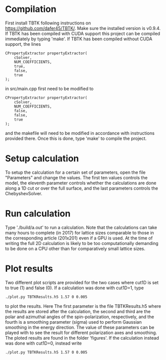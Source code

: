 # Compilation  
First install TBTK following instructions on https://github.com/dafer45/TBTK/.
Make sure the installed version is v0.9.4. If TBTK has been compiled with CUDA
support this project can be compiled immediately by typing 'make'. If TBTK has
been compiled without CUDA support, the lines

```
CPropertyExtractor propertyExtractor(
	cSolver,
	NUM_COEFFICIENTS,
	true,
	false,
	true
);
```

in src/main.cpp first need to be modified to 

```
CPropertyExtractor propertyExtractor(
	cSolver,
	NUM_COEFFICIENTS,
	false,
	false,
	true
);
```

and the makefile will need to be modified in accordance with instructions
provided there. Once this is done, type 'make' to compile the project.

# Setup calculation
To setup the calculation for a certain set of parameters, open the file
"Parameters" and change the values. The first ten values controls the model,
the eleventh parameter controls whether the calculations are done along a 1D
cut or over the full surface, and the last parameters controls the
ChebyshevSolver.

# Run calculation
Type './build/a.out' to run a calculation. Note that the calculations can take
many hours to complete (in 2017) for lattice sizes comparable to those in the
corresponding article (201x201) even if a GPU is used. At the time of writing
the full 2D calculation is likely to be too computationally demanding to be
done on a CPU other than for comparatively small lattice sizes.

# Plot results
Two different plot scripts are provided for the two cases where cut1D is set
to true (1) and false (0). If a calculation was done with cut1D=1, type
```
./plot.py TBTKResults.h5 1.57 0 0.005
```
to plot the results. Here The first parameter is the file TBTKResults.h5 where
the results are stored after the calculation, the second and third are the
polar and azimuthal angles of the spin-polarization, respectively, and the
fourth is a smoothing parameter (sigma) used to perform Gaussian smoothing in
the energy direction. The value of these parameters can be played with to see
the result for different polarization axes and smoothing. The ploted results
are found in the folder 'figures'. If the calculation instead was done with
cut1D=0, instead write
```
./plot.py TBTKResults.h5 1.57 0 0.005
```
